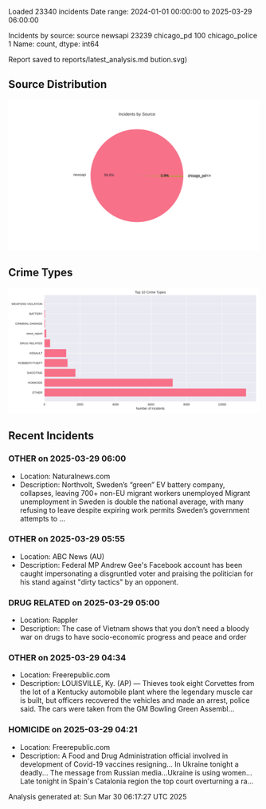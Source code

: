
Loaded 23340 incidents
Date range: 2024-01-01 00:00:00 to 2025-03-29 06:00:00

Incidents by source:
source
newsapi           23239
chicago_pd          100
chicago_police        1
Name: count, dtype: int64

Report saved to reports/latest_analysis.md
bution.svg)

## Source Distribution
![Source Distribution](images/source_distribution.svg)

## Crime Types
![Crime Types](images/crime_types.svg)

## Recent Incidents

### OTHER on 2025-03-29 06:00
- Location: Naturalnews.com
- Description: Northvolt, Sweden’s “green” EV battery company, collapses, leaving 700+ non-EU migrant workers unemployed Migrant unemployment in Sweden is double the national average, with many refusing to leave despite expiring work permits Sweden’s government attempts to …


### OTHER on 2025-03-29 05:55
- Location: ABC News (AU)
- Description: Federal MP Andrew Gee's Facebook account has been caught impersonating a disgruntled voter and praising the politician for his stand against "dirty tactics" by an opponent.


### DRUG RELATED on 2025-03-29 05:00
- Location: Rappler
- Description: The case of Vietnam shows that you don’t need a bloody war on drugs to have socio-economic progress and peace and order


### OTHER on 2025-03-29 04:34
- Location: Freerepublic.com
- Description: LOUISVILLE, Ky. (AP) — Thieves took eight Corvettes from the lot of a Kentucky automobile plant where the legendary muscle car is built, but officers recovered the vehicles and made an arrest, police said. The cars were taken from the GM Bowling Green Assembl…


### HOMICIDE on 2025-03-29 04:21
- Location: Freerepublic.com
- Description: A Food and Drug Administration official involved in development of Covid-19 vaccines resigning... In Ukraine tonight a deadly... The message from Russian media...Ukraine is using women... Late tonight in Spain's Catalonia region the top court overturning a ra…

Analysis generated at: Sun Mar 30 06:17:27 UTC 2025
